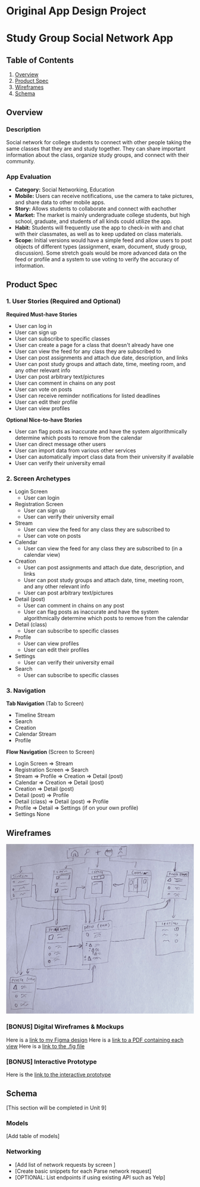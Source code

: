 Original App Design Project
===

# Study Group Social Network App

## Table of Contents
1. [Overview](#Overview)
1. [Product Spec](#Product-Spec)
1. [Wireframes](#Wireframes)
2. [Schema](#Schema)

## Overview
### Description
Social network for college students to connect with other people taking the same classes that they are and study together. They can share important information about the class, organize study groups, and connect with their community.

### App Evaluation

- **Category:** Social Networking, Education
- **Mobile:** Users can receive notifications, use the camera to take pictures, and share data to other mobile apps.
- **Story:** Allows students to collaborate and connect with eachother
- **Market:** The market is mainly undergraduate college students, but high school, graduate, and students of all kinds could utilize the app.
- **Habit:** Students will frequently use the app to check-in with and chat with their classmates, as well as to keep updated on class materials.
- **Scope:** Initial versions would have a simple feed and allow users to post objects of different types (assignment, exam, document, study group, discussion). Some stretch goals would be more advanced data on the feed or profile and a system to use voting to verify the accuracy of information.

## Product Spec

### 1. User Stories (Required and Optional)

**Required Must-have Stories**

* User can log in
* User can sign up
* User can subscribe to specific classes
* User can create a page for a class that doesn't already have one
* User can view the feed for any class they are subscribed to
* User can post assignments and attach due date, description, and links
* User can post study groups and attach date, time, meeting room, and any other relevant info
* User can post arbitrary text/pictures
* User can comment in chains on any post
* User can vote on posts
* User can receive reminder notifications for listed deadlines
* User can edit their profile
* User can view profiles

**Optional Nice-to-have Stories**

* User can flag posts as inaccurate and have the system algorithmically determine which posts to remove from the calendar
* User can direct message other users
* User can import data from various other services
* User can automatically import class data from their university if available
* User can verify their university email 

### 2. Screen Archetypes

* Login Screen
   * User can login
* Registration Screen
   * User can sign up
   * User can verify their university email
* Stream
    * User can view the feed for any class they are subscribed to
    * User can vote on posts
* Calendar
    * User can view the feed for any class they are subscribed to (in a calendar view)
* Creation
    * User can post assignments and attach due date, description, and links
    * User can post study groups and attach date, time, meeting room, and any other relevant info
    * User can post arbitrary text/pictures
* Detail (post)
    * User can comment in chains on any post
    * User can flag posts as inaccurate and have the system algorithmically determine which posts to remove from the calendar
* Detail (class)
    * User can subscribe to specific classes
* Profile
    * User can view profiles
    * User can edit their profiles
* Settings
    * User can verify their university email 
* Search
    * User can subscribe to specific classes



### 3. Navigation

**Tab Navigation** (Tab to Screen)

* Timeline Stream
* Search
* Creation
* Calendar Stream
* Profile

**Flow Navigation** (Screen to Screen)

* Login Screen
    => Stream
* Registration Screen
    => Search
* Stream
    => Profile
    => Creation
    => Detail (post)
* Calendar
    => Creation
    => Detail (post)
* Creation
    => Detail (post)
* Detail (post)
    => Profile
* Detail (class)
    => Detail (post)
    => Profile
* Profile
    => Detail
    => Settings (if on your own profile)
* Settings
    None

## Wireframes

<img src="handwritten_wireframe.jpg" width=600>

### [BONUS] Digital Wireframes & Mockups

Here is a [link to my Figma design](https://www.figma.com/file/VFafAvbPmBtRSPMrh3fQYV/StudyGroup?node-id=0%3A1)
Here is a [link to a PDF containing each view](./StudyGroup.pdf)
Here is a [link to the .fig file](StudyGroup.fig)

### [BONUS] Interactive Prototype

Here is the [link to the interactive prototype](https://www.figma.com/proto/VFafAvbPmBtRSPMrh3fQYV/StudyGroup?node-id=1%3A2&viewport=543%2C475%2C0.2948715090751648&scaling=scale-down)

## Schema 
[This section will be completed in Unit 9]
### Models
[Add table of models]
### Networking
- [Add list of network requests by screen ]
- [Create basic snippets for each Parse network request]
- [OPTIONAL: List endpoints if using existing API such as Yelp]
